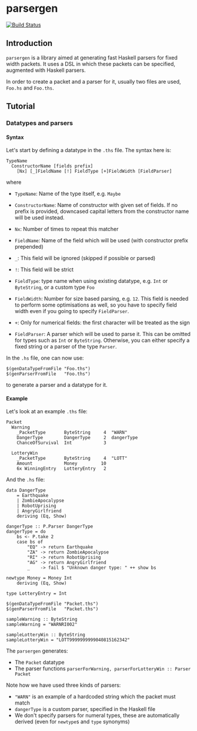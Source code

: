 parsergen
=========

[![Build Status](https://secure.travis-ci.org/tsurucapital/parsergen.png?branch=master)](http://travis-ci.org/tsurucapital/parsergen)

Introduction
------------

`parsergen` is a library aimed at generating fast Haskell parsers for fixed
width packets. It uses a DSL in which these packets can be specified, augmented
with Haskell parsers.

In order to create a packet and a parser for it, usually two files are used,
`Foo.hs` and `Foo.ths`.

Tutorial
--------

### Datatypes and parsers

#### Syntax

Let's start by defining a datatype in the `.ths` file. The syntax here is:

    TypeName
      ConstructorName [fields prefix]
        [Nx] [_]FieldName [!] FieldType [+]FieldWidth [FieldParser]

where

- `TypeName`: Name of the type itself, e.g. `Maybe`

- `ConstructorName`: Name of constructor with given set of fields. If no prefix
  is provided, downcased capital letters from the constructor name will be used
  instead.

- `Nx`: Number of times to repeat this matcher

- `FieldName`: Name of the field which will be used (with constructor prefix
  prepended)

- `_`: This field will be ignored (skipped if possible or parsed)

- `!`: This field will be strict

- `FieldType`: type name when using existing datatype, e.g. `Int` or
  `ByteString`, or a custom type `Foo`

- `FieldWidth`: Number for size based parsing, e.g. `12`. This field is needed
  to perform some optimisations as well, so you have to specify field width even
  if you going to specify `FieldParser`.

- `+`: Only for numerical fields: the first character will be treated as the
  sign

- `FieldParser`: A parser which will be used to parse it. This can be omitted
  for types such as `Int` or `ByteString`. Otherwise, you can either specify a
  fixed string or a parser of the type `Parser`.

In the `.hs` file, one can now use:

    $(genDataTypeFromFile "Foo.ths")
    $(genParserFromFile   "Foo.ths")

to generate a parser and a datatype for it.

#### Example

Let's look at an example `.ths` file:

    Packet
      Warning
        _PacketType       ByteString     4  "WARN"
        DangerType        DangerType     2  dangerType
        ChanceOfSurvival  Int            3

      LotteryWin
        _PacketType       ByteString     4  "LOTT"
        Amount            Money         10
        6x WinningEntry   LotteryEntry   2

And the `.hs` file:

    data DangerType
        = Earthquake
        | ZombieApocalypse
        | RobotUprising
        | AngryGirlfriend
        deriving (Eq, Show)

    dangerType :: P.Parser DangerType
    dangerType = do
        bs <- P.take 2
        case bs of
            "EQ" -> return Earthquake
            "ZA" -> return ZombieApocalypse
            "RI" -> return RobotUprising
            "AG" -> return AngryGirlfriend
            _    -> fail $ "Unknown danger type: " ++ show bs

    newtype Money = Money Int
        deriving (Eq, Show)

    type LotteryEntry = Int

    $(genDataTypeFromFile "Packet.ths")
    $(genParserFromFile   "Packet.ths")

    sampleWarning :: ByteString
    sampleWarning = "WARNRI002"

    sampleLotteryWin :: ByteString
    sampleLotteryWin = "LOTT9999999999040815162342"

The `parsergen` generates:

- The `Packet` datatype
- The parser functions `parserForWarning, parserForLotteryWin :: Parser Packet`

Note how we have used three kinds of parsers:

- `"WARN"` is an example of a hardcoded string which the packet must match
- `dangerType` is a custom parser, specified in the Haskell file
- We don't specify parsers for numeral types, these are automatically derived
  (even for `newtype`s and `type` synonyms)

